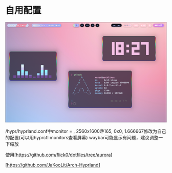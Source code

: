 # 自用配置

![](https://github.com/Xeron2000/dotfiles/blob/master/swappy-20240421-182748.png)

/hypr/hyprland.conf中monitor = , 2560x1600@165, 0x0, 1.666667修改为自己的配置(可以用hyprctl monitors查看屏幕)
waybar可能显示有问题，建议调整一下缩放


使用[https://github.com/flick0/dotfiles/tree/aurora]




[https://github.com/JaKooLit/Arch-Hyprland]
